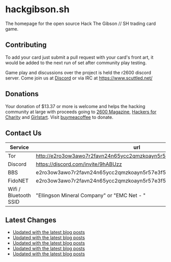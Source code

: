 # hackgibson.sh
The homepage for the open source Hack The Gibson // SH trading card game.


## Contributing

To add your card just submit a pull request with your card's front art, it would be added to the next run of set after community play testing.

Game play and discussions over the project is held the r2600 discord server. Come join us at [Discord](https://discord.com/invite/9hABUzz) or via IRC at https://www.scuttled.net/


## Donations

Your donation of $13.37 or more is welcome and helps the hacking community at large with proceeds going to [2600 Magazine](https://2600.com/), [Hackers for Charity](https://hackersforcharity.org) and [Girlstart](https://girlstart.org).  Visit [buymeacoffee](https://www.buymeacoffee.com/hackgibson.sh) to donate.


## Contact Us

Service | url
-|-
Tor | http://e2ro3ow3awo7r2favn24n65ycc2qmzkoayn5r57e3f56nvjwdcgg32ad.onion
Discord | https://discord.com/invite/9hABUzz
BBS | e2ro3ow3awo7r2favn24n65ycc2qmzkoayn5r57e3f56nvjwdcgg32ad.onion:23
FidoNET | e2ro3ow3awo7r2favn24n65ycc2qmzkoayn5r57e3f56nvjwdcgg32ad.onion:24554
Wifi / Bluetooth SSID | "Ellingson Mineral Company" or "EMC Net - <fidonet address>"

## Latest Changes
<!-- BLOG-POST-LIST:START -->
- [Updated with the latest blog posts](https://github.com/DFW2600/hackgibson.sh/commit/bd1d223e1b390f73545ab43e033f545f0140455f)
- [Updated with the latest blog posts](https://github.com/DFW2600/hackgibson.sh/commit/42ab55a77ceaf13d65cb7e1dfa88a96f624ba149)
- [Updated with the latest blog posts](https://github.com/DFW2600/hackgibson.sh/commit/5ab46f4f7d27446af96bc6f3316f4c93ec12cdcb)
- [Updated with the latest blog posts](https://github.com/DFW2600/hackgibson.sh/commit/2be9978e4c2f846b112c1a298f877569d308906c)
- [Updated with the latest blog posts](https://github.com/DFW2600/hackgibson.sh/commit/9dcf06a0abb4f9441ece5559e13496024b39d591)
<!-- BLOG-POST-LIST:END -->

